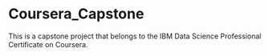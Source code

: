 # Coursera_Capstone
This is a capstone project that belongs to the IBM Data Science Professional Certificate on Coursera.
